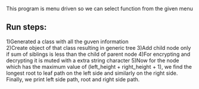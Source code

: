 This program is menu driven  so we can select function from the given menu 
## Run steps:
1)Generated a class with all the guven information  
2)Create object of that class resulting in generic tree 
3)Add child node only if sum of siblings is less than the child of parent node
4)For encrypting and decrypting it is muted with a extra string character
5)Now for the node which has the maximum value of (left_height + right_height + 1), we find the longest root to leaf path on the left side and similarly on the right side. Finally, we print left side path, root and right side path.
